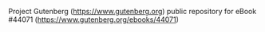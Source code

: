 Project Gutenberg (https://www.gutenberg.org) public repository for eBook #44071 (https://www.gutenberg.org/ebooks/44071)
